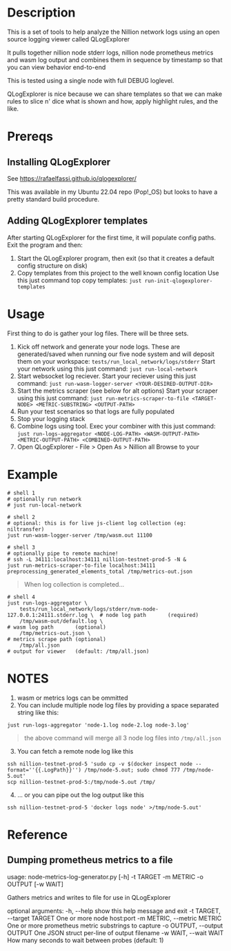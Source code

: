 # Description

This is a set of tools to help analyze the Nillion network logs using an open source logging viewer called QLogExplorer

It pulls together nillion node stderr logs, nillion node prometheus metrics and wasm log output and combines them in
sequence by timestamp so that you can view behavior end-to-end

This is tested using a single node with full DEBUG loglevel.

QLogExplorer is nice because we can share templates so that we can make rules to slice n' dice what is shown and how,
apply highlight rules, and the like.


# Prereqs

## Installing QLogExplorer

See https://rafaelfassi.github.io/qlogexplorer/

This was available in my Ubuntu 22.04 repo (Pop!_OS) but looks to have a pretty standard build procedure.


## Adding QLogExplorer templates

After starting QLogExplorer for the first time, it will populate config paths. Exit the program and then:

1. Start the QLogExplorer program, then exit (so that it creates a default config structure on disk)
2. Copy templates from this project to the well known config location
   Use this just command top copy templates: `just run-init-qlogexplorer-templates`


# Usage

First thing to do is gather your log files. There will be three sets.

1. Kick off network and generate your node logs. These are generated/saved when running our five node system and will deposit them
   on your workspace: `tests/run_local_network/logs/stderr`
   Start your network using this just command: `just run-local-network`
2. Start websocket log reciever.
   Start your reciever using this just command: `just run-wasm-logger-server <YOUR-DESIRED-OUTPUT-DIR>`
3. Start the metrics scraper (see below for alt options)
   Start your scraper using this just command: `just run-metrics-scraper-to-file <TARGET-NODE> <METRIC-SUBSTRING> <OUTPUT-PATH>`
4. Run your test scenarios so that logs are fully populated
5. Stop your logging stack
6. Combine logs using tool.
   Exec your combiner with this just command: `just run-logs-aggregator <NODE-LOG-PATH> <WASM-OUTPUT-PATH> <METRIC-OUTPUT-PATH> <COMBINED-OUTPUT-PATH>`
7. Open QLogExplorer - File > Open As > Nillion all
   Browse to your <COMBINED-OUTPUT-PATH>


# Example

```shell
# shell 1
# optionally run network
# just run-local-network
```

```shell
# shell 2
# optional: this is for live js-client log collection (eg: niltransfer)
just run-wasm-logger-server /tmp/wasm.out 11100
```

```shell
# shell 3
# optionally pipe to remote machine!
# ssh -L 34111:localhost:34111 nillion-testnet-prod-5 -N &
just run-metrics-scraper-to-file localhost:34111 preprocessing_generated_elements_total /tmp/metrics-out.json

```

> When log collection is completed...

```shell
# shell 4
just run-logs-aggregator \
    tests/run_local_network/logs/stderr/nvm-node-127.0.0.1:24111.stderr.log \  # node log path       (required)
    /tmp/wasm-out/default.log \                                                # wasm log path       (optional)
    /tmp/metrics-out.json \                                                    # metrics scrape path (optional)
    /tmp/all.json                                                              # output for viewer   (default: /tmp/all.json)
```

# NOTES

1. wasm or metrics logs can be ommitted
2. You can include multiple node log files by providing a space separated string like this:
```shell
just run-logs-aggregator 'node-1.log node-2.log node-3.log' 
```
> the above command will merge all 3 node log files into `/tmp/all.json`
3. You can fetch a remote node log like this
```shell
ssh nillion-testnet-prod-5 'sudo cp -v $(docker inspect node --format=''{{.LogPath}}'') /tmp/node-5.out; sudo chmod 777 /tmp/node-5.out'
scp nillion-testnet-prod-5:/tmp/node-5.out /tmp/
```
4. ... or you can pipe out the log output like this
```shell
ssh nillion-testnet-prod-5 'docker logs node' >/tmp/node-5.out'

```


# Reference

## Dumping prometheus metrics to a file

usage: node-metrics-log-generator.py [-h] -t TARGET -m METRIC -o OUTPUT [-w WAIT]

Gathers metrics and writes to file for use in QLogExplorer

optional arguments:
  -h, --help            show this help message and exit
  -t TARGET, --target TARGET
                        One or more node host:port
  -m METRIC, --metric METRIC
                        One or more prometheus metric substrings to capture
  -o OUTPUT, --output OUTPUT
                        One JSON struct per-line of output filename
  -w WAIT, --wait WAIT  How many seconds to wait between probes (default: 1)
